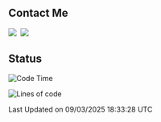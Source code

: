 ## Contact Me
<a href="https://instagram.com/_hongrok"><img src="https://img.shields.io/badge/Instagram-E4405F?style=for-the-badge&logo=Instagram&logoColor=white"/></a>&nbsp;
<img src="https://img.shields.io/badge/HongRok @hlog2e-5865F2?style=for-the-badge&logo=Discord&logoColor=white"/>&nbsp;

## Status

<!--START_SECTION:waka-->
![Code Time](http://img.shields.io/badge/Code%20Time-847%20hrs%2045%20mins-blue)

![Lines of code](https://img.shields.io/badge/From%20Hello%20World%20I%27ve%20Written-636.6%20thousand%20lines%20of%20code-blue)


 Last Updated on 09/03/2025 18:33:28 UTC
<!--END_SECTION:waka-->
